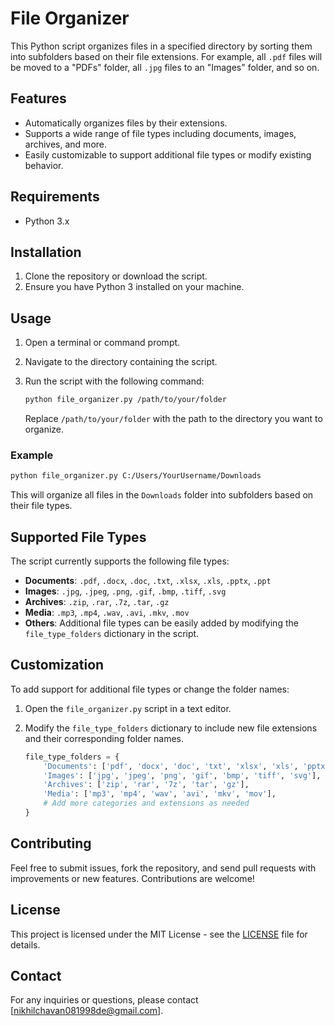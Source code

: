 # File Organizer

This Python script organizes files in a specified directory by sorting them into subfolders based on their file extensions. For example, all `.pdf` files will be moved to a "PDFs" folder, all `.jpg` files to an "Images" folder, and so on.

## Features

- Automatically organizes files by their extensions.
- Supports a wide range of file types including documents, images, archives, and more.
- Easily customizable to support additional file types or modify existing behavior.

## Requirements

- Python 3.x

## Installation

1. Clone the repository or download the script.
2. Ensure you have Python 3 installed on your machine.

## Usage

1. Open a terminal or command prompt.
2. Navigate to the directory containing the script.
3. Run the script with the following command:

    ```bash
    python file_organizer.py /path/to/your/folder
    ```

    Replace `/path/to/your/folder` with the path to the directory you want to organize.

### Example

```bash
python file_organizer.py C:/Users/YourUsername/Downloads
```

This will organize all files in the `Downloads` folder into subfolders based on their file types.

## Supported File Types

The script currently supports the following file types:

- **Documents**: `.pdf`, `.docx`, `.doc`, `.txt`, `.xlsx`, `.xls`, `.pptx`, `.ppt`
- **Images**: `.jpg`, `.jpeg`, `.png`, `.gif`, `.bmp`, `.tiff`, `.svg`
- **Archives**: `.zip`, `.rar`, `.7z`, `.tar`, `.gz`
- **Media**: `.mp3`, `.mp4`, `.wav`, `.avi`, `.mkv`, `.mov`
- **Others**: Additional file types can be easily added by modifying the `file_type_folders` dictionary in the script.

## Customization

To add support for additional file types or change the folder names:

1. Open the `file_organizer.py` script in a text editor.
2. Modify the `file_type_folders` dictionary to include new file extensions and their corresponding folder names.

    ```python
    file_type_folders = {
        'Documents': ['pdf', 'docx', 'doc', 'txt', 'xlsx', 'xls', 'pptx', 'ppt'],
        'Images': ['jpg', 'jpeg', 'png', 'gif', 'bmp', 'tiff', 'svg'],
        'Archives': ['zip', 'rar', '7z', 'tar', 'gz'],
        'Media': ['mp3', 'mp4', 'wav', 'avi', 'mkv', 'mov'],
        # Add more categories and extensions as needed
    }
    ```

## Contributing

Feel free to submit issues, fork the repository, and send pull requests with improvements or new features. Contributions are welcome!

## License

This project is licensed under the MIT License - see the [LICENSE](LICENSE) file for details.

## Contact

For any inquiries or questions, please contact [nikhilchavan081998de@gmail.com].
```
